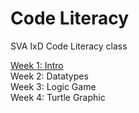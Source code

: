 # Code Literacy
SVA IxD Code Literacy class

<a href="https://github.com/margaritayong/code-literacy/tree/master/week_01">Week 1: Intro</a><br>
Week 2: Datatypes <br>
Week 3: Logic Game <br>
Week 4: Turtle Graphic
